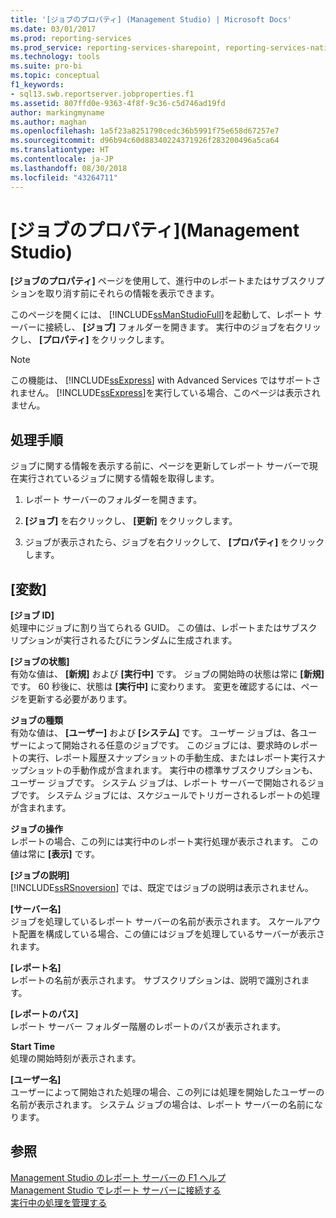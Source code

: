 ```yaml
---
title: '[ジョブのプロパティ] (Management Studio) | Microsoft Docs'
ms.date: 03/01/2017
ms.prod: reporting-services
ms.prod_service: reporting-services-sharepoint, reporting-services-native
ms.technology: tools
ms.suite: pro-bi
ms.topic: conceptual
f1_keywords:
- sql13.swb.reportserver.jobproperties.f1
ms.assetid: 807ffd0e-9363-4f8f-9c36-c5d746ad19fd
author: markingmyname
ms.author: maghan
ms.openlocfilehash: 1a5f23a8251790cedc36b5991f75e658d67257e7
ms.sourcegitcommit: d96b94c60d88340224371926f283200496a5ca64
ms.translationtype: HT
ms.contentlocale: ja-JP
ms.lasthandoff: 08/30/2018
ms.locfileid: "43264711"
---
```

# <a name="job-properties-management-studio"></a>[ジョブのプロパティ]\(Management Studio)
  **[ジョブのプロパティ]** ページを使用して、進行中のレポートまたはサブスクリプションを取り消す前にそれらの情報を表示できます。  
  
 このページを開くには、 [!INCLUDE[ssManStudioFull](../../includes/ssmanstudiofull-md.md)]を起動して、レポート サーバーに接続し、 **[ジョブ]** フォルダーを開きます。 実行中のジョブを右クリックし、 **[プロパティ]** をクリックします。  
  
> [!NOTE]  
>  この機能は、 [!INCLUDE[ssExpress](../../includes/ssexpress-md.md)] with Advanced Services ではサポートされません。 [!INCLUDE[ssExpress](../../includes/ssexpress-md.md)]を実行している場合、このページは表示されません。  
  
## <a name="tasks"></a>処理手順  
 ジョブに関する情報を表示する前に、ページを更新してレポート サーバーで現在実行されているジョブに関する情報を取得します。  
  
1.  レポート サーバーのフォルダーを開きます。  
  
2.  **[ジョブ]** を右クリックし、 **[更新]** をクリックします。  
  
3.  ジョブが表示されたら、ジョブを右クリックして、 **[プロパティ]** をクリックします。  
  
## <a name="options"></a>[変数]  
 **[ジョブ ID]**  
 処理中にジョブに割り当てられる GUID。 この値は、レポートまたはサブスクリプションが実行されるたびにランダムに生成されます。  
  
 **[ジョブの状態]**  
 有効な値は、 **[新規]** および **[実行中]** です。 ジョブの開始時の状態は常に **[新規]** です。 60 秒後に、状態は **[実行中]** に変わります。 変更を確認するには、ページを更新する必要があります。  
  
 **ジョブの種類**  
 有効な値は、 **[ユーザー]** および **[システム]** です。 ユーザー ジョブは、各ユーザーによって開始される任意のジョブです。 このジョブには、要求時のレポートの実行、レポート履歴スナップショットの手動生成、またはレポート実行スナップショットの手動作成が含まれます。 実行中の標準サブスクリプションも、ユーザー ジョブです。 システム ジョブは、レポート サーバーで開始されるジョブです。 システム ジョブには、スケジュールでトリガーされるレポートの処理が含まれます。  
  
 **ジョブの操作**  
 レポートの場合、この列には実行中のレポート実行処理が表示されます。 この値は常に **[表示]** です。  
  
 **[ジョブの説明]**  
 [!INCLUDE[ssRSnoversion](../../includes/ssrsnoversion-md.md)] では、既定ではジョブの説明は表示されません。  
  
 **[サーバー名]**  
 ジョブを処理しているレポート サーバーの名前が表示されます。 スケールアウト配置を構成している場合、この値にはジョブを処理しているサーバーが表示されます。  
  
 **[レポート名]**  
 レポートの名前が表示されます。 サブスクリプションは、説明で識別されます。  
  
 **[レポートのパス]**  
 レポート サーバー フォルダー階層のレポートのパスが表示されます。  
  
 **Start Time**  
 処理の開始時刻が表示されます。  
  
 **[ユーザー名]**  
 ユーザーによって開始された処理の場合、この列には処理を開始したユーザーの名前が表示されます。 システム ジョブの場合は、レポート サーバーの名前になります。  
  
## <a name="see-also"></a>参照  
 [Management Studio のレポート サーバーの F1 ヘルプ](../../reporting-services/tools/report-server-in-management-studio-f1-help.md)   
 [Management Studio でレポート サーバーに接続する](../../reporting-services/tools/connect-to-a-report-server-in-management-studio.md)   
 [実行中の処理を管理する](../../reporting-services/subscriptions/manage-a-running-process.md)  
  
  
